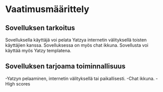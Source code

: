  # Vaatimusmäärittely

## Sovelluksen tarkoitus 
Sovelluksella käyttäjä voi pelata Yatzya internetin välityksellä toisten käyttäjien kanssa. Sovelluksessa on myös chat ikkuna. Sovellusta voi käyttää myös Yatzy templatena. 

## Sovelluksen tarjoama toiminnallisuus 
-Yatzyn pelaaminen, internetin välityksellä tai paikallisesti. 
-Chat ikkuna. 
-High scores 


